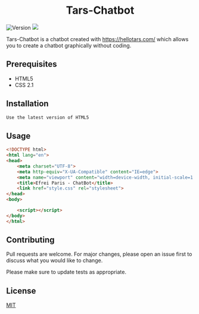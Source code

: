 <h1 align="center">Tars-Chatbot</h1>
<p>
  <img alt="Version" src="https://img.shields.io/badge/HTML5-E34F26?style=for-the-badge&logo=html5&logoColor=white" />
  <img src="https://img.shields.io/badge/CSS-239120?&style=for-the-badge&logo=css3&logoColor=white" />
  </a>
</p>

Tars-Chatbot is a chatbot created with https://hellotars.com/ which allows you to create a chatbot graphically without coding.

## Prerequisites

- HTML5
- CSS 2.1

## Installation

```bash
Use the latest version of HTML5
```

## Usage

```html
<!DOCTYPE html>
<html lang="en">
<head>
    <meta charset="UTF-8">
    <meta http-equiv="X-UA-Compatible" content="IE=edge">
    <meta name="viewport" content="width=device-width, initial-scale=1.0">
    <title>Efrei Paris - ChatBot</title>
    <link href="style.css" rel="stylesheet">
</head>
<body>

    <script></script>
</body>
</html>
```

## Contributing
Pull requests are welcome. For major changes, please open an issue first to discuss what you would like to change.

Please make sure to update tests as appropriate.

## License
[MIT](https://choosealicense.com/licenses/mit/)
